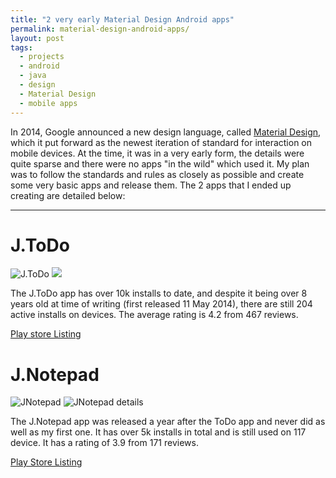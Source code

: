```yaml
---
title: "2 very early Material Design Android apps"
permalink: material-design-android-apps/
layout: post
tags:
  - projects
  - android
  - java
  - design
  - Material Design
  - mobile apps
---
```


In 2014, Google announced a new design language, called [Material Design](https://material.io/design), which it put forward as the newest iteration of standard for interaction on mobile devices. At the time, it was in a very early form, the details were quite sparse and there were no apps "in the wild" which used it. My plan was to follow the standards and rules as closely as possible and create some very basic apps and release them. The 2 apps that I ended up creating are detailed below:

---

# J.ToDo

![J.ToDo](/content/posts/assets/japplications/jtodo-hero.PNG)
![](/content/posts/assets/japplications/jtodo-details.PNG)

The J.ToDo app has over 10k installs to date, and despite it being over 8 years old at time of writing (first released 11 May 2014), there are still 204 active installs on devices. The average rating is 4.2 from 467 reviews.

[Play store Listing](https://play.google.com/store/apps/details?id=uk.japplications.jtodo)

# J.Notepad

![JNotepad](/content/posts/assets/japplications/jnotepad-hero.PNG)
![JNotepad details](/content/posts/assets/japplications/jnotepad-details.PNG)

The J.Notepad app was released a year after the ToDo app and never did as well as my first one. It has over 5k installs in total and is still used on 117 device. It has a rating of 3.9 from 171 reviews.

[Play Store Listing](https://play.google.com/store/apps/details?id=uk.japplications.jnotepad)
